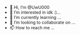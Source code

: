- 👋 Hi, I’m @UwU000
- 👀 I’m interested in idk :)...
- 🌱 I’m currently learning ...
- 💞️ I’m looking to collaborate on ...
- 📫 How to reach me ...

<!---
UwU000/UwU000 is a ✨ special ✨ repository because its `README.md` (this file) appears on your GitHub profile.
You can click the Preview link to take a look at your changes.
--->
